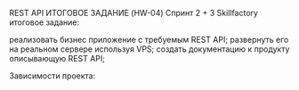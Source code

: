 REST API ИТОГОВОЕ ЗАДАНИЕ (HW-04) Спринт 2 + 3
Skillfactory итоговое задание:

реализовать бизнес приложение с требуемым REST API;
развернуть его на реальном сервере используя VPS;
создать документацию к продукту описывающую REST API;

Зависимости проекта:


